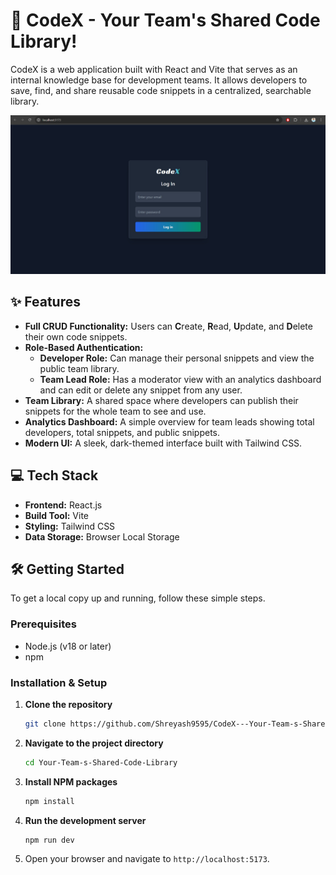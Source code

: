 # 🚀 CodeX - Your Team's Shared Code Library!

CodeX is a web application built with React and Vite that serves as an internal knowledge base for development teams. It allows developers to save, find, and share reusable code snippets in a centralized, searchable library.

![CodeX Dashboard Screenshot](public/DashBoard.jpg) 


## ✨ Features

* **Full CRUD Functionality:** Users can **C**reate, **R**ead, **U**pdate, and **D**elete their own code snippets.
* **Role-Based Authentication:**
    * **Developer Role:** Can manage their personal snippets and view the public team library.
    * **Team Lead Role:** Has a moderator view with an analytics dashboard and can edit or delete any snippet from any user.
* **Team Library:** A shared space where developers can publish their snippets for the whole team to see and use.
* **Analytics Dashboard:** A simple overview for team leads showing total developers, total snippets, and public snippets.
* **Modern UI:** A sleek, dark-themed interface built with Tailwind CSS.

## 💻 Tech Stack

* **Frontend:** React.js
* **Build Tool:** Vite
* **Styling:** Tailwind CSS
* **Data Storage:** Browser Local Storage

## 🛠️ Getting Started

To get a local copy up and running, follow these simple steps.

### Prerequisites

* Node.js (v18 or later)
* npm

### Installation & Setup

1.  **Clone the repository**
    ```sh
    git clone https://github.com/Shreyash9595/CodeX---Your-Team-s-Shared-Code-Library-.git
    ```
2.  **Navigate to the project directory**
    ```sh
    cd Your-Team-s-Shared-Code-Library
    ```
3.  **Install NPM packages**
    ```sh
    npm install
    ```
4.  **Run the development server**
    ```sh
    npm run dev
    ```
5.  Open your browser and navigate to `http://localhost:5173`.

